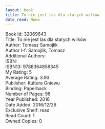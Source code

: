 ```yaml
---
layout: book
title: To nie jest las dla starych wilków
date_read: None
---
```


Book Id: 32069643<br />
Title: To nie jest las dla starych wilków<br />
Author: Tomasz Samojlik<br />
Author l-f: Samojlik, Tomasz<br />
Additional Authors: <br />
ISBN: <br />
ISBN13: 9788364858345<br />
My Rating: 5<br />
Average Rating: 3.93<br />
Publisher: Kultura Gniewu<br />
Binding: Paperback<br />
Number of Pages: 96<br />
Year Published: 2016<br />
Date Added: 2016/12/26<br />
Exclusive Shelf: read<br />
Read Count: 1<br />
Owned Copies: 0<br />

